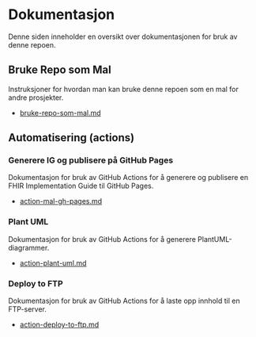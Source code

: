 # Dokumentasjon

Denne siden inneholder en oversikt over dokumentasjonen for bruk av denne repoen.

## Bruke Repo som Mal
Instruksjoner for hvordan man kan bruke denne repoen som en mal for andre prosjekter.
- [bruke-repo-som-mal.md](https://github.com/HL7Norway/ig-mal/blob/main/documentation/bruke-repo-som-mal.md)

## Automatisering (actions)

### Generere IG og publisere på GitHub Pages
Dokumentasjon for bruk av GitHub Actions for å generere og publisere en FHIR Implementation Guide til GitHub Pages.
- [action-mal-gh-pages.md](https://github.com/HL7Norway/ig-mal/blob/main/documentation/action-mal-gh-pages.md)

### Plant UML
Dokumentasjon for bruk av GitHub Actions for å generere PlantUML-diagrammer.
- [action-plant-uml.md](https://github.com/HL7Norway/ig-mal/blob/main/documentation/action-plant-uml.md)

### Deploy to FTP
Dokumentasjon for bruk av GitHub Actions for å laste opp innhold til en FTP-server.
- [action-deploy-to-ftp.md](https://github.com/HL7Norway/ig-mal/blob/main/documentation/action-deploy-to-ftp.md)
